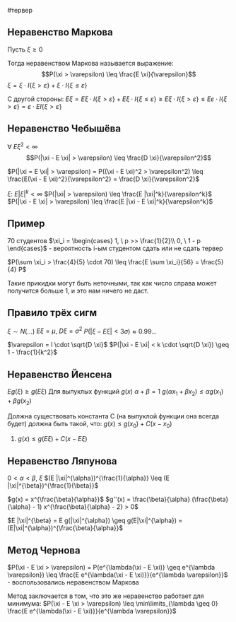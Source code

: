 #тервер 
## Неравенство Маркова
Пусть $\xi \geq 0$

Тогда неравенством Маркова называется выражение: $$P(\xi > \varepsilon) \leq \frac{E \xi}{\varepsilon}$$
$\xi = \xi \cdot I\{ \xi > \varepsilon \} + \xi \cdot I \{ \xi \leq \varepsilon \}$

С другой стороны:
$E \xi = E \xi \cdot I \{ \xi > \varepsilon \} + E \xi \cdot I \{ \xi \leq \varepsilon \} \geq E \xi \cdot I \{ \xi > \varepsilon \} \leq E \varepsilon \cdot I \{ \xi > \varepsilon \} = \varepsilon \cdot E I \{ \xi > \varepsilon \}$

## Неравенство Чебышёва
$\forall \ E \xi^2 < \infty$
$$P(|\xi - E \xi| > \varepsilon) \leq \frac{D \xi}{\varepsilon^2}$$

$P(|\xi = E \xi| > \varepsilon) = P((\xi - E \xi)^2 > \varepsilon^2) \leq \frac{E(\xi - E \xi)^2}{\varepsilon^2} = \frac{D \xi}{\varepsilon^2}$

$\xi: \ E|\xi|^k < \infty$
$P(|\xi| > \varepsilon) \leq \frac{E |\xi|^k}{\varepsilon^k}$
$P(|\xi - E \xi| > \varepsilon) \leq \frac{E |\xi - E \xi|^k}{\varepsilon^k}$

## Пример
70 студентов
$\xi_i = \begin{cases} 1, \ p >> \frac{1}{2}\\ 0, \ 1 - p \end{cases}$ - вероятность i-ым студентом сдать или не сдать тервер

$P(\sum \xi_i > \frac{4}{5} \cdot 70) \leq \frac{E \sum \xi_i}{56} = \frac{5}{4} P$

Такие прикидки могут быть неточными, так как число справа может получится больше 1, и это нам ничего не даст.

## Правило трёх сигм
$\xi \sim N(\dots)$
$E \xi = \mu, \ D \xi = \sigma^2$
$P(|\xi - E \xi| < 3 \sigma) \approx 0.99 \dots$

$\varepsilon = l \cdot \sqrt{D \xi}$
$P(|\xi - E \xi| < k \cdot \sqrt{D \xi}) \geq 1 - \frac{1}{k^2}$

## Неравенство Йенсена
$E g(\xi) \geq g(E \xi)$
Для выпуклых функций
$g(x)$
$\alpha + \beta = 1$
$g(\alpha x_1 + \beta x_2) \leq \alpha g(x_1) + \beta g(x_2)$

Должна существовать константа C (на выпуклой функции она всегда будет) должна быть такой, что:
$g(x) \leq g(x_0) + C(x - x_0)$
1) $g(x) \leq g(E \xi) + C(x - E \xi)$

## Неравенство Ляпунова
$0 < \alpha < \beta, \ \xi$
$(E |\xi|^{\alpha})^{\frac{1}{\alpha}} \leq (E |\xi|^{\beta})^{\frac{1}{\beta}}$

$g(x) = x^{\frac{\beta}{\alpha}}$
$g''(x) = \frac{\beta}{\alpha} (\frac{\beta}{\alpha} - 1) x^{\frac{\beta}{\alpha} - 2} > 0$

$E |\xi|^{\beta} = E g(|\xi|^{\alpha}) \geq g(E|\xi|^{\alpha}) = (E|\xi|^{\alpha})^{\frac{\beta}{\alpha}}$

## Метод Чернова
$P(\xi - E \xi > \varepsilon) = P(e^{\lambda(\xi - E \xi)} \geq e^{\lambda \varepsilon}) \leq \frac{E e^{\lambda(\xi - E \xi)}}{e^{\lambda \varepsilon}}$ - воспользовались неравенством Маркова

Метод заключается в том, что это же неравенство работает для минимума:
$P(\xi - E \xi > \varepsilon) \leq \min\limits_{\lambda \geq 0} \frac{E e^{\lambda(\xi - E \xi)}}{e^{\lambda \varepsilon}}$
